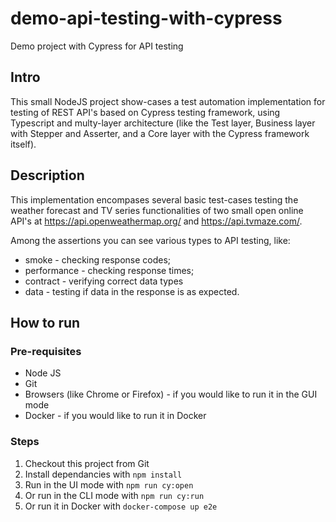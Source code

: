 # demo-api-testing-with-cypress

Demo project with Cypress for API testing

## Intro

This small NodeJS project show-cases a test automation implementation for testing of REST API's based on Cypress testing framework, using Typescript and  multy-layer architecture (like the Test layer, Business layer with Stepper and Asserter, and a Core layer with the Cypress framework itself).

## Description

This implementation encompases several basic test-cases testing the weather forecast and TV series functionalities of  two small open online API's at https://api.openweathermap.org/ and https://api.tvmaze.com/.

Among the assertions you can see various types to API testing, like:
- smoke - checking response codes;
- performance - checking response times;
- contract - verifying correct data types
- data - testing if data in the response is as expected.

## How to run
### Pre-requisites
- Node JS
- Git
- Browsers (like Chrome or Firefox) - if you would like to run it in the GUI mode
- Docker - if you would like to run it in Docker

### Steps
1. Checkout this project from Git
2. Install dependancies with `npm install`
3. Run in the UI mode with `npm run cy:open`
4. Or run in the CLI mode with `npm run cy:run`
5. Or run it in Docker with `docker-compose up e2e`